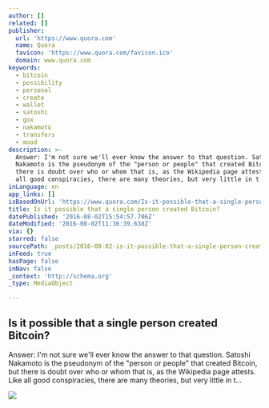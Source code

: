 ```yaml
---
author: []
related: []
publisher:
  url: 'https://www.quora.com'
  name: Quora
  favicon: 'https://www.quora.com/favicon.ico'
  domain: www.quora.com
keywords:
  - bitcoin
  - possibility
  - personal
  - create
  - wallet
  - satoshi
  - gox
  - nakamoto
  - transfers
  - mood
description: >-
  Answer: I'm not sure we'll ever know the answer to that question. Satoshi
  Nakamoto is the pseudonym of the "person or people" that created Bitcoin, but
  there is doubt over who or whom that is, as the Wikipedia page attests. Like
  all good conspiracies, there are many theories, but very little in t...
inLanguage: en
app_links: []
isBasedOnUrl: 'https://www.quora.com/Is-it-possible-that-a-single-person-created-Bitcoin'
title: Is it possible that a single person created Bitcoin?
datePublished: '2016-08-02T15:54:57.706Z'
dateModified: '2016-08-02T11:36:39.638Z'
via: {}
starred: false
sourcePath: _posts/2016-08-02-is-it-possible-that-a-single-person-created-bitcoin.md
inFeed: true
hasPage: false
inNav: false
_context: 'http://schema.org'
_type: MediaObject

---
```

<article style=""><h1>Is it possible that a single person created Bitcoin?</h1><p>Answer: I'm not sure we'll ever know the answer to that question. Satoshi Nakamoto is the pseudonym of the "person or people" that created Bitcoin, but there is doubt over who or whom that is, as the Wikipedia page attests. Like all good conspiracies, there are many theories, but very little in t...</p><img src="https://qsf.ec.quoracdn.net/-images.new_grid.fb_share_default.pnge6dde9cfa6e03c43.png" /></article>